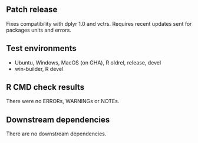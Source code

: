 ## Patch release

Fixes compatibility with dplyr 1.0 and vctrs. Requires recent updates sent for
packages units and errors.

## Test environments

* Ubuntu, Windows, MacOS (on GHA), R oldrel, release, devel
* win-builder, R devel

## R CMD check results

There were no ERRORs, WARNINGs or NOTEs.

## Downstream dependencies

There are no downstream dependencies.
